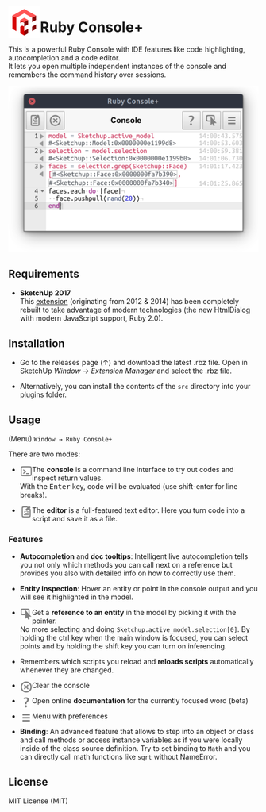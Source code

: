 <img alt="logo" src="./src/ae_console/images/icon_64.png" align="left" /><h1>Ruby Console+</h1>

This is a powerful Ruby Console with IDE features like code highlighting, autocompletion and a code editor.  
It lets you open multiple independent instances of the console and remembers the command history over sessions.

<p align="center"><img alt="logo" src="./screenshots/console.png" width="514" /></p>

## Requirements

- **SketchUp 2017**  
  This [extension](https://extensions.sketchup.com/en/content/ruby-console) (originating from 2012 & 2014) has been completely rebuilt to take advantage of modern technologies (the new HtmlDialog with modern JavaScript support, Ruby 2.0).

## Installation

- Go to the releases page (↑) and download the latest .rbz file. Open in SketchUp _Window → Extension Manager_ and select the .rbz file.

- Alternatively, you can install the contents of the `src` directory into your plugins folder.

## Usage

(Menu) `Window → Ruby Console+`

There are two modes:

- <img alt="Console" src="./src/ae_console/images/console.png" align="left" width="24" /> The **console** is a command line interface to try out codes and inspect return values.  
  With the <kbd>Enter</kbd> key, code will be evaluated (use shift-enter for line breaks).

- <img alt="Editor" src="./src/ae_console/images/editor.png" align="left" width="24" /> The **editor** is a full-featured text editor. Here you turn code into a script and save it as a file. 

### Features

- **Autocompletion** and **doc tooltips**: Intelligent live autocompletion tells you not only which methods you can call next on a reference but provides you also with detailed info on how to correctly use them.

- **Entity inspection**: Hover an entity or point in the console output and you will see it highlighted in the model.

- <img alt="Select" src="./src/ae_console/images/select.png" align="left" width="24" /> Get a **reference to an entity** in the model by picking it with the pointer.  
  No more selecting and doing `Sketchup.active_model.selection[0]`. By holding the ctrl key when the main window is focused, you can select points and by holding the shift key you can turn on inferencing.

- Remembers which scripts you reload and **reloads scripts** automatically whenever they are changed.

- <img alt="Clear" src="./src/ae_console/images/clear.png" align="left" width="24" /> Clear the console

- <img alt="Help" src="./src/ae_console/images/help.png" align="left" width="24" /> Open online **documentation** for the currently focused word (beta)

- <img alt="Menu" src="./src/ae_console/images/menu.png" align="left" width="24" /> Menu with preferences

- **Binding**: An advanced feature that allows to step into an object or class and call methods or access instance variables as if you were locally inside of the class source definition. Try to set binding to `Math` and you can directly call math functions like `sqrt` without NameError.

## License

MIT License (MIT)

